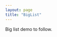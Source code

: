 ```yaml
---
layout: page
title: "BigList"
---
```


Big list demo to follow.

<script>
window.onload = function() {
  document.getElementById('/components/biglist').className = 'nhs-fancy2';
};
</script>
